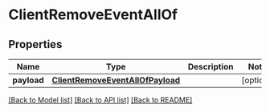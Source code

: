 # ClientRemoveEventAllOf

## Properties
Name | Type | Description | Notes
------------ | ------------- | ------------- | -------------
**payload** | [**ClientRemoveEventAllOfPayload**](ClientRemoveEventAllOfPayload.md) |  | [optional] 

[[Back to Model list]](../README.md#documentation-for-models) [[Back to API list]](../README.md#documentation-for-api-endpoints) [[Back to README]](../README.md)


